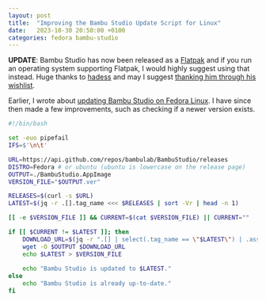 ```yaml
---
layout: post
title:  "Improving the Bambu Studio Update Script for Linux"
date:   2023-10-30 20:50:00 +0100
categories: fedora bambu-studio
---
```


**UPDATE**: Bambu Studio has now been released as a [Flatpak](https://flathub.org/apps/com.bambulab.BambuStudio) and if you run an operating system supporting Flatpak, I would highly suggest using that instead. Huge thanks to [hadess](https://github.com/hadess) and may I suggest [thanking him through his wishlist](https://github.com/flathub/com.bambulab.BambuStudio#saying-thanks).

Earlier, I wrote about [updating Bambu Studio on Fedora Linux](https://stigvoss.dk/2023/10/30/updating-bambu-studio-fedora/).
I have since then made a few improvements, such as checking if a newer version exists.

```bash
#!/bin/bash  

set -euo pipefail
IFS=$'\n\t'

URL=https://api.github.com/repos/bambulab/BambuStudio/releases
DISTRO=Fedora # or ubuntu (ubuntu is lowercase on the release page)
OUTPUT=./BambuStudio.AppImage
VERSION_FILE="$OUTPUT.ver"

RELEASES=$(curl -s $URL)
LATEST=$(jq -r .[].tag_name <<< $RELEASES | sort -Vr | head -n 1)

[[ -e $VERSION_FILE ]] && CURRENT=$(cat $VERSION_FILE) || CURRENT=""

if [[ $CURRENT != $LATEST ]]; then
	DOWNLOAD_URL=$(jq -r ".[] | select(.tag_name == \"$LATEST\") | .assets[] | select(.name | contains(\"$DISTRO\")) | .browser_download_url" <<< $RELEASES)
	wget -O $OUTPUT $DOWNLOAD_URL
	echo $LATEST > $VERSION_FILE
	
	echo "Bambu Studio is updated to $LATEST."
else
	echo "Bambu Studio is already up-to-date."
fi
```